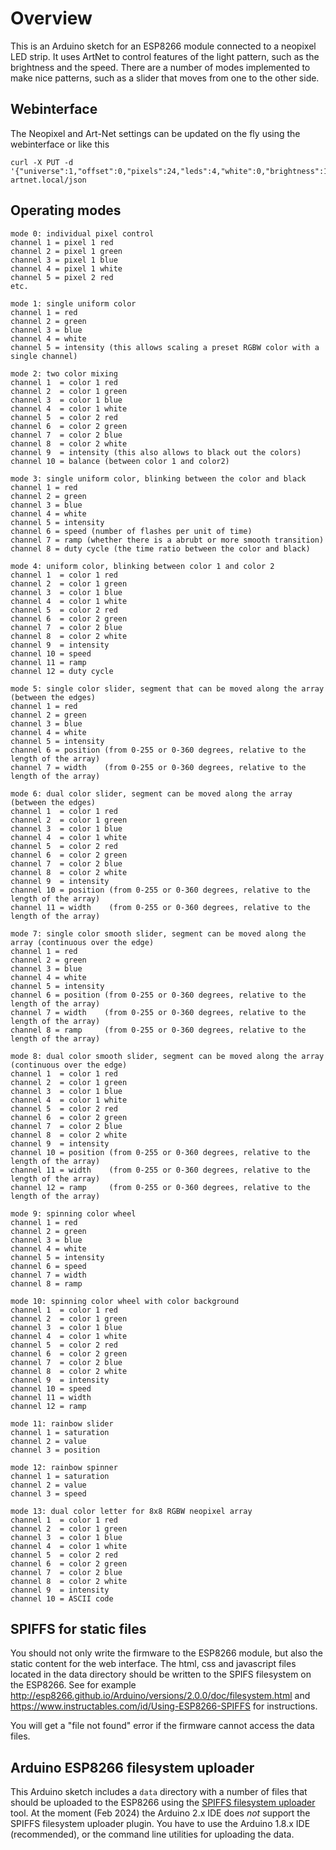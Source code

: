 # Overview

This is an Arduino sketch for an ESP8266 module connected to a neopixel LED strip. It uses ArtNet to control features of the light pattern, such as the brightness and the speed. There are a number of modes implemented to make nice patterns, such as a slider that moves from one to the other side.

## Webinterface

The Neopixel and Art-Net settings can be updated on the fly using the webinterface or like this

    curl -X PUT -d '{"universe":1,"offset":0,"pixels":24,"leds":4,"white":0,"brightness":100,"hsv":0,"mode":10,"speed":8,"split":1,"reverse":0}' artnet.local/json

## Operating modes

    mode 0: individual pixel control
    channel 1 = pixel 1 red
    channel 2 = pixel 1 green
    channel 3 = pixel 1 blue
    channel 4 = pixel 1 white
    channel 5 = pixel 2 red
    etc.

    mode 1: single uniform color
    channel 1 = red
    channel 2 = green
    channel 3 = blue
    channel 4 = white
    channel 5 = intensity (this allows scaling a preset RGBW color with a single channel)

    mode 2: two color mixing
    channel 1  = color 1 red
    channel 2  = color 1 green
    channel 3  = color 1 blue
    channel 4  = color 1 white
    channel 5  = color 2 red
    channel 6  = color 2 green
    channel 7  = color 2 blue
    channel 8  = color 2 white
    channel 9  = intensity (this also allows to black out the colors)
    channel 10 = balance (between color 1 and color2)

    mode 3: single uniform color, blinking between the color and black
    channel 1 = red
    channel 2 = green
    channel 3 = blue
    channel 4 = white
    channel 5 = intensity
    channel 6 = speed (number of flashes per unit of time)
    channel 7 = ramp (whether there is a abrubt or more smooth transition)
    channel 8 = duty cycle (the time ratio between the color and black)

    mode 4: uniform color, blinking between color 1 and color 2
    channel 1  = color 1 red
    channel 2  = color 1 green
    channel 3  = color 1 blue
    channel 4  = color 1 white
    channel 5  = color 2 red
    channel 6  = color 2 green
    channel 7  = color 2 blue
    channel 8  = color 2 white
    channel 9  = intensity
    channel 10 = speed
    channel 11 = ramp
    channel 12 = duty cycle

    mode 5: single color slider, segment that can be moved along the array (between the edges)
    channel 1 = red
    channel 2 = green
    channel 3 = blue
    channel 4 = white
    channel 5 = intensity
    channel 6 = position (from 0-255 or 0-360 degrees, relative to the length of the array)
    channel 7 = width    (from 0-255 or 0-360 degrees, relative to the length of the array)

    mode 6: dual color slider, segment can be moved along the array (between the edges)
    channel 1  = color 1 red
    channel 2  = color 1 green
    channel 3  = color 1 blue
    channel 4  = color 1 white
    channel 5  = color 2 red
    channel 6  = color 2 green
    channel 7  = color 2 blue
    channel 8  = color 2 white
    channel 9  = intensity
    channel 10 = position (from 0-255 or 0-360 degrees, relative to the length of the array)
    channel 11 = width    (from 0-255 or 0-360 degrees, relative to the length of the array)

    mode 7: single color smooth slider, segment can be moved along the array (continuous over the edge)
    channel 1 = red
    channel 2 = green
    channel 3 = blue
    channel 4 = white
    channel 5 = intensity
    channel 6 = position (from 0-255 or 0-360 degrees, relative to the length of the array)
    channel 7 = width    (from 0-255 or 0-360 degrees, relative to the length of the array)
    channel 8 = ramp     (from 0-255 or 0-360 degrees, relative to the length of the array)

    mode 8: dual color smooth slider, segment can be moved along the array (continuous over the edge)
    channel 1  = color 1 red
    channel 2  = color 1 green
    channel 3  = color 1 blue
    channel 4  = color 1 white
    channel 5  = color 2 red
    channel 6  = color 2 green
    channel 7  = color 2 blue
    channel 8  = color 2 white
    channel 9  = intensity
    channel 10 = position (from 0-255 or 0-360 degrees, relative to the length of the array)
    channel 11 = width    (from 0-255 or 0-360 degrees, relative to the length of the array)
    channel 12 = ramp     (from 0-255 or 0-360 degrees, relative to the length of the array)

    mode 9: spinning color wheel
    channel 1 = red
    channel 2 = green
    channel 3 = blue
    channel 4 = white
    channel 5 = intensity
    channel 6 = speed
    channel 7 = width
    channel 8 = ramp

    mode 10: spinning color wheel with color background
    channel 1  = color 1 red
    channel 2  = color 1 green
    channel 3  = color 1 blue
    channel 4  = color 1 white
    channel 5  = color 2 red
    channel 6  = color 2 green
    channel 7  = color 2 blue
    channel 8  = color 2 white
    channel 9  = intensity
    channel 10 = speed
    channel 11 = width
    channel 12 = ramp

    mode 11: rainbow slider
    channel 1 = saturation
    channel 2 = value
    channel 3 = position

    mode 12: rainbow spinner
    channel 1 = saturation
    channel 2 = value
    channel 3 = speed

    mode 13: dual color letter for 8x8 RGBW neopixel array
    channel 1  = color 1 red
    channel 2  = color 1 green
    channel 3  = color 1 blue
    channel 4  = color 1 white
    channel 5  = color 2 red
    channel 6  = color 2 green
    channel 7  = color 2 blue
    channel 8  = color 2 white
    channel 9  = intensity
    channel 10 = ASCII code

## SPIFFS for static files

You should not only write the firmware to the ESP8266 module, but also the static content for the web interface. The html, css and javascript files located in the data directory should be written to the SPIFS filesystem on the ESP8266. See for example http://esp8266.github.io/Arduino/versions/2.0.0/doc/filesystem.html and https://www.instructables.com/id/Using-ESP8266-SPIFFS for instructions.

You will get a "file not found" error if the firmware cannot access the data files.

## Arduino ESP8266 filesystem uploader

This Arduino sketch includes a `data` directory with a number of files that should be uploaded to the ESP8266 using the [SPIFFS filesystem uploader](https://github.com/esp8266/arduino-esp8266fs-plugin) tool. At the moment (Feb 2024) the Arduino 2.x IDE does *not* support the SPIFFS filesystem uploader plugin. You have to use the Arduino 1.8.x IDE (recommended), or the command line utilities for uploading the data.
